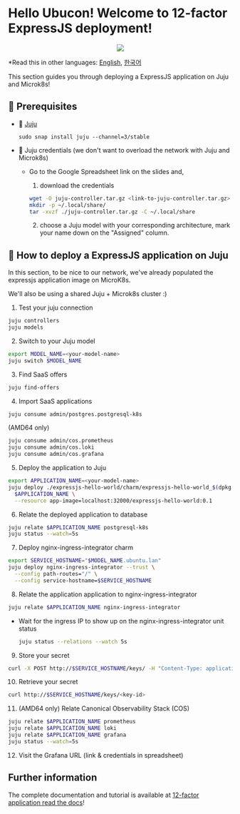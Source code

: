 # Hello Ubucon! Welcome to 12-factor ExpressJS deployment!

<p align="center">
    <img src="https://res.cloudinary.com/canonical/image/fetch/f_auto,q_auto,fl_sanitize,w_450,h_366/https://assets.ubuntu.com/v1/8e1d3bf5-juju-hero-juju.is.svg">
</p>

\*Read this in other languages: [English](README.md), [한국어](README.ko.md)

This section guides you through deploying a ExpressJS application on Juju and Microk8s!

## 📝 Prerequisites

- 🔮 [Juju](https://juju.is/)
  ```
  sudo snap install juju --channel=3/stable
  ```
- 🔑 Juju credentials (we don't want to overload the network with Juju and Microk8s)
  - Go to the Google Spreadsheet link on the slides and,
    1. download the credentials

    ```bash
    wget -O juju-controller.tar.gz <link-to-juju-controller.tar.gz>
    mkdir -p ~/.local/share/
    tar -xvzf ./juju-controller.tar.gz -C ~/.local/share
    ```

    2. choose a Juju model with your corresponding architecture, mark your name down on the "Assigned" column.

## 🚀 How to deploy a ExpressJS application on Juju

In this section, to be nice to our network, we've already populated the expressjs application image
on MicroK8s.

We'll also be using a shared Juju + Microk8s cluster :)

1. Test your juju connection

```bash
juju controllers
juju models
```

2. Switch to your Juju model

```bash
export MODEL_NAME=<your-model-name>
juju switch $MODEL_NAME
```

3. Find SaaS offers

```bash
juju find-offers
```
  
4. Import SaaS applications

```bash
juju consume admin/postgres.postgresql-k8s
```

(AMD64 only)

```bash
juju consume admin/cos.prometheus
juju consume admin/cos.loki
juju consume admin/cos.grafana
```

5. Deploy the application to Juju

```bash
export APPLICATION_NAME=<your-model-name>
juju deploy ./expressjs-hello-world/charm/expressjs-hello-world_$(dpkg --print-architecture).charm \
  $APPLICATION_NAME \
  --resource app-image=localhost:32000/expressjs-hello-world:0.1
```

6. Relate the deployed application to database

```bash
juju relate $APPLICATION_NAME postgresql-k8s
juju status --watch=5s
```

7. Deploy nginx-ingress-integrator charm

```bash
export SERVICE_HOSTNAME="$MODEL_NAME.ubuntu.lan"
juju deploy nginx-ingress-integrator --trust \
  --config path-routes="/" \
  --config service-hostname=$SERVICE_HOSTNAME
```

8. Relate the application application to nginx-ingress-integrator

```bash
juju relate $APPLICATION_NAME nginx-ingress-integrator
```

  - Wait for the ingress IP to show up on the nginx-ingress-integrator unit status

    ```bash
    juju status --relations --watch 5s
    ```

9. Store your secret

```bash
curl -X POST http://$SERVICE_HOSTNAME/keys/ -H "Content-Type: application/json" --data '{"value": "I like mint flavored ice-cream and pizza with pineapples"}' -Lkv
```

10. Retrieve your secret

```bash
curl http://$SERVICE_HOSTNAME/keys/<key-id>
```
    
11. (AMD64 only) Relate Canonical Observability Stack (COS)

```bash
juju relate $APPLICATION_NAME prometheus
juju relate $APPLICATION_NAME loki
juju relate $APPLICATION_NAME grafana
juju status --watch=5s
```

12. Visit the Grafana URL (link & credentials in spreadsheet)

## Further information

The complete documentation and tutorial is available at [12-factor application read the docs](https://canonical-12-factor-app-support.readthedocs-hosted.com/latest/tutorial/)!
